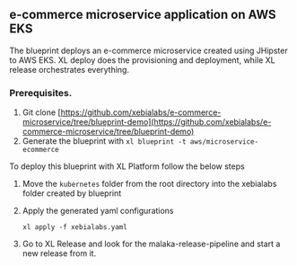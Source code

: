 ## e-commerce microservice application on AWS EKS 

The blueprint deploys an e-commerce microservice created using JHipster to AWS EKS.
XL deploy does the provisioning and deployment, while XL release orchestrates everything.

### Prerequisites.

1. Git clone [https://github.com/xebialabs/e-commerce-microservice/tree/blueprint-demo](https://github.com/xebialabs/e-commerce-microservice/tree/blueprint-demo)
2. Generate the blueprint with `xl blueprint -t aws/microservice-ecommerce`


To deploy this blueprint with XL Platform follow the below steps

1. Move the `kubernetes` folder from the root directory into the xebialabs folder created by blueprint
2. Apply the generated yaml configurations

    ```
    xl apply -f xebialabs.yaml
    ```

3. Go to XL Release and look for the malaka-release-pipeline and start a new release from it.